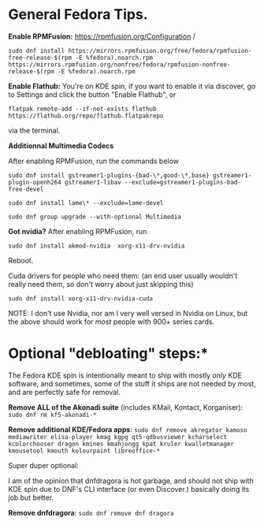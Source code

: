 # General Fedora Tips.

**Enable RPMFusion:** https://rpmfusion.org/Configuration / 

``sudo dnf install https://mirrors.rpmfusion.org/free/fedora/rpmfusion-free-release-$(rpm -E %fedora).noarch.rpm https://mirrors.rpmfusion.org/nonfree/fedora/rpmfusion-nonfree-release-$(rpm -E %fedora).noarch.rpm``

**Enable Flathub:** You're on KDE spin, if you want to enable it via discover, go to Settings and click the button "Enable Flathub", or

``flatpak remote-add --if-not-exists flathub https://flathub.org/repo/flathub.flatpakrepo`` 

via the terminal.

**Additionnal Multimedia Codecs**

After enabling RPMFusion, run the commands below

```sudo dnf install gstreamer1-plugins-{bad-\*,good-\*,base} gstreamer1-plugin-openh264 gstreamer1-libav --exclude=gstreamer1-plugins-bad-free-devel```

```sudo dnf install lame\* --exclude=lame-devel```

```sudo dnf group upgrade --with-optional Multimedia``` 


**Got nvidia?**
After enabling RPMFusion, run 

``sudo dnf install akmod-nvidia  xorg-x11-drv-nvidia``

Reboot.

Cuda drivers for people who need them: (an end user usually wouldn't really need them, so don't worry about just skipping this)

`sudo dnf install xorg-x11-drv-nvidia-cuda` 

NOTE: I don't use Nvidia, nor am I very well versed in Nvidia on Linux, but the above should work for *most* people with 900+ series cards.

# Optional "debloating" steps:* 
The Fedora KDE spin is intentionally meant to ship with mostly *only* KDE software, and sometimes, some of the stuff it ships are not needed by most, and are perfectly safe for removal.

**Remove ALL of the Akonadi suite** (includes KMail, Kontact, Korganiser): ``sudo dnf rm kf5-akonadi-*``
 
**Remove additional KDE/Fedora apps**: ``sudo dnf remove akregator kamoso mediawriter elisa-player kmag kgpg qt5-qdbusviewer kcharselect kcolorchooser dragon kmines kmahjongg kpat kruler kwalletmanager kmousetool kmouth kolourpaint libreoffice-*``

Super duper optional:

I am of the opinion that dnfdragora is hot garbage, and should not ship with KDE spin due to DNF's CLI interface (or even Discover.) basically doing its job but better.

**Remove dnfdragora**: ``sudo dnf remove dnf dragora`` 


